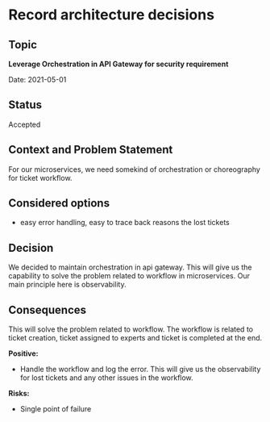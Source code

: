 # Record architecture decisions

## Topic

<b>Leverage Orchestration in API Gateway for security requirement</b>

Date: 2021-05-01

## Status

Accepted

## Context and Problem Statement

For our microservices, we need somekind of orchestration or choreography for ticket workflow.

## Considered options

- easy error handling, easy to trace back reasons the lost tickets

## Decision

We decided to maintain orchestration in api gateway. This will give us the capability to solve the problem related to workflow in microservices. Our main principle here is observability.

## Consequences

This will solve the problem related to workflow. The workflow is related to ticket creation, ticket assigned to experts and ticket is completed at the end.


**Positive:** 

 - Handle the workflow and log the error. This will give us the observability for lost tickets and any other issues in the workflow.

**Risks:** 

 - Single point of failure

